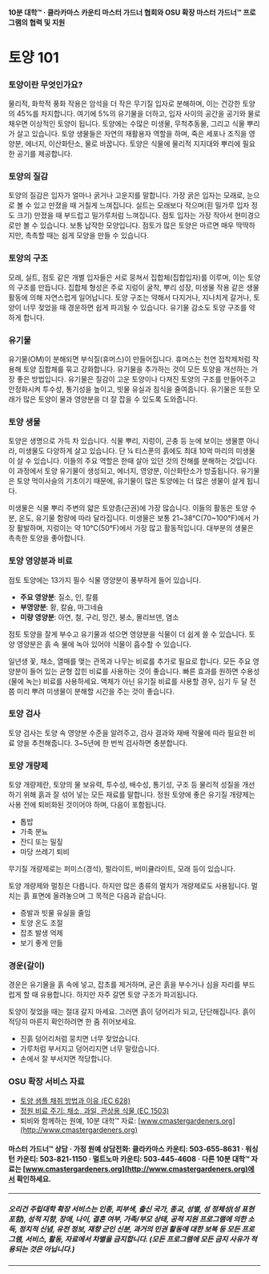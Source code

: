#### 10분 대학™ · 클라카마스 카운티 마스터 가드너 협회와 OSU 확장 마스터 가드너™ 프로그램의 협력 및 지원

# 토양 101

### 토양이란 무엇인가요?
물리적, 화학적 풍화 작용은 암석을 더 작은 무기질 입자로 분해하며, 이는 건강한 토양의 45%를 차지합니다. 여기에 5%의 유기물을 더하고, 입자 사이의 공간을 공기와 물로 채우면 이상적인 토양이 됩니다. 토양에는 수많은 미생물, 무척추동물, 그리고 식물 뿌리가 살고 있습니다. 토양 생물들은 자연의 재활용자 역할을 하며, 죽은 세포나 조직을 영양분, 에너지, 이산화탄소, 물로 바꿉니다. 토양은 식물에 물리적 지지대와 뿌리에 필요한 공기를 제공합니다.

### 토양의 질감
토양의 질감은 입자가 얼마나 굵거나 고운지를 말합니다. 가장 굵은 입자는 모래로, 눈으로 볼 수 있고 만졌을 때 거칠게 느껴집니다. 실트는 모래보다 작으며(흰 밀가루 입자 정도 크기) 만졌을 때 부드럽고 밀가루처럼 느껴집니다. 점토 입자는 가장 작아서 현미경으로만 볼 수 있습니다. 보통 납작한 모양입니다. 점토가 많은 토양은 마르면 매우 딱딱하지만, 촉촉할 때는 쉽게 모양을 만들 수 있습니다.

### 토양의 구조
모래, 실트, 점토 같은 개별 입자들은 서로 뭉쳐서 집합체(집합입자)를 이루며, 이는 토양의 구조를 만듭니다. 집합체 형성은 주로 지렁이 굴착, 뿌리 성장, 미생물 작용 같은 생물 활동에 의해 자연스럽게 일어납니다. 토양 구조는 약해서 다지거나, 지나치게 갈거나, 토양이 너무 젖었을 때 경운하면 쉽게 파괴될 수 있습니다. 유기물 감소도 토양 구조를 약하게 합니다.

### 유기물
유기물(OM)이 분해되면 부식질(휴머스)이 만들어집니다. 휴머스는 천연 접착제처럼 작용해 토양 집합체를 묶고 강화합니다. 유기물을 추가하는 것이 모든 토양을 개선하는 가장 좋은 방법입니다. 유기물은 질감이 고운 토양이나 다져진 토양의 구조를 만들어주고 안정화시켜 투수성, 통기성을 높이고, 빗물 유실과 침식을 줄여줍니다. 유기물은 또한 모래가 많은 토양이 물과 영양분을 더 잘 잡을 수 있도록 도와줍니다.

### 토양 생물
토양은 생명으로 가득 차 있습니다. 식물 뿌리, 지렁이, 곤충 등 눈에 보이는 생물뿐 아니라, 미생물도 다양하게 살고 있습니다. 단 ¼ 티스푼의 흙에도 최대 10억 마리의 미생물이 살 수 있습니다. 이들의 주요 역할은 한때 살아 있던 것의 잔해를 분해하는 것입니다. 이 과정에서 토양 유기물이 생성되고, 에너지, 영양분, 이산화탄소가 방출됩니다. 유기물은 토양 먹이사슬의 기초이기 때문에, 유기물이 많은 토양에는 더 많은 생물이 살게 됩니다.

미생물은 식물 뿌리 주변의 얇은 토양층(근권)에 가장 많습니다. 이들의 활동은 토양 수분, 온도, 유기물 함량에 따라 달라집니다. 미생물은 보통 21~38°C(70~100°F)에서 가장 활발하며, 지렁이는 약 10°C(50°F)에서 가장 많고 활동적입니다. 대부분의 생물은 촉촉한 토양을 좋아합니다.

### 토양 영양분과 비료
점토 토양에는 13가지 필수 식물 영양분이 풍부하게 들어 있습니다.

- **주요 영양분**: 질소, 인, 칼륨
- **부영양분**: 황, 칼슘, 마그네슘
- **미량 영양분**: 아연, 철, 구리, 망간, 붕소, 몰리브덴, 염소

점토 토양을 잘게 부수고 유기물과 섞으면 영양분을 식물이 더 쉽게 쓸 수 있습니다. 토양 영양분은 흙 속 물에 녹아 있어야 식물이 흡수할 수 있습니다.

일년생 꽃, 채소, 열매를 맺는 관목과 나무는 비료를 추가로 필요로 합니다. 모든 주요 영양분이 들어 있는 균형 잡힌 비료를 사용하는 것이 좋습니다. 빠른 효과를 원하면 수용성(물에 녹는) 비료를 사용하세요. 액체가 아닌 유기질 비료를 사용할 경우, 심기 두 달 전쯤 미리 뿌려 미생물이 분해할 시간을 주는 것이 좋습니다.

### 토양 검사
토양 검사는 토양 속 영양분 수준을 알려주고, 검사 결과와 재배 작물에 따라 필요한 비료 양을 추천해줍니다. 3~5년에 한 번씩 검사하면 충분합니다.

### 토양 개량제
토양 개량제란, 토양의 물 보유력, 투수성, 배수성, 통기성, 구조 등 물리적 성질을 개선하기 위해 흙과 잘 섞어 넣는 모든 재료를 말합니다. 정원 토양에 좋은 유기질 개량제는 사용 전에 퇴비화된 것이어야 하며, 다음이 포함됩니다.

- 톱밥
- 가축 분뇨
- 잔디 또는 밀짚
- 마당 쓰레기 퇴비

무기질 개량제로는 퍼미스(경석), 펄라이트, 버미큘라이트, 모래 등이 있습니다.

토양 개량제와 멀칭은 다릅니다. 하지만 많은 종류의 멀치가 개량제로도 사용됩니다. 멀치는 흙 표면에 올려놓으며 그 목적은 다음과 같습니다.

- 증발과 빗물 유실을 줄임
- 토양 온도 조절
- 잡초 발생 억제
- 보기 좋게 만듦

### 경운(갈이)
경운은 유기물을 흙 속에 넣고, 잡초를 제거하며, 굳은 흙을 부수거나 심을 자리를 부드럽게 할 때 유용합니다. 하지만 자주 갈면 토양 구조가 파괴됩니다.

토양이 젖었을 때는 절대 갈지 마세요. 그러면 흙이 덩어리가 되고, 단단해집니다. 흙이 적당히 마른지 확인하려면 한 줌 쥐어보세요.

- 진흙 덩어리처럼 뭉치면 너무 젖었습니다.
- 가루처럼 부서지고 덩어리지면 너무 말랐습니다.
- 손에서 잘 부서지면 적당합니다.

### OSU 확장 서비스 자료

- [토양 샘플 채취 방법과 이유 (EC 628)](https://catalog.extension.oregonstate.edu/)
- [정원 비료 주기: 채소, 과일, 관상용 식물 (EC 1503)](https://catalog.extension.oregonstate.edu/)
- 퇴비와 함께하는 원예, 10분 대학™ 자료: [www.cmastergardeners.org](http://www.cmastergardeners.org)

#### 마스터 가드너™ 상담 · 가정 원예 상담전화: 클라카마스 카운티: 503-655-8631 · 워싱턴 카운티: 503-821-1150 · 멀트노마 카운티: 503-445-4608 · 다른 10분 대학™ 자료는 [www.cmastergardeners.org](http://www.cmastergardeners.org)에서 확인하세요.

---

##### 오리건 주립대학 확장 서비스는 인종, 피부색, 출신 국가, 종교, 성별, 성 정체성(성 표현 포함), 성적 지향, 장애, 나이, 결혼 여부, 가족/부모 상태, 공적 지원 프로그램에 의한 소득, 정치적 신념, 유전 정보, 재향 군인 신분, 과거의 민권 활동에 대한 보복 등 모든 프로그램, 서비스, 활동, 자료에서 차별을 금지합니다. (모든 프로그램에 모든 금지 사유가 적용되는 것은 아닙니다.)
---